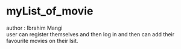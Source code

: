 # myList_of_movie 
author : Ibrahim Mangi 
<br>
user can register themselves and then log in and then can add their favourite movies on their lsit.

